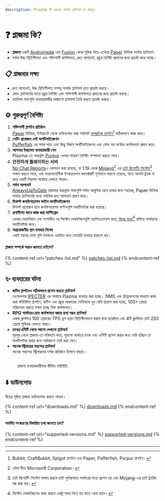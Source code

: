 ```yaml
---
description: Plazma কী ধরনের সার্ভার প্ল্যাটফর্ম তা জানুন।
---
```


# ❓ প্লাজমা কি?

- **প্লাজমা** একটি [Andromeda](https://github.com/EarendelArchived/Andromeda) এবং [Fusion](https://github.com/RuinedTechnologyUnify/Fusion) থেকে সুবিধা নিয়ে এসেছে [Paper](https://github.com/PaperMC/Paper) ভিত্তিক সার্ভার প্ল্যাটফর্ম।
- সর্বদা উচ্চ স্থিতিশীলতা এবং শক্তিশালী কার্যক্ষমতা, দ্রুত আপডেট, প্রচুর বৈশিষ্ট্য প্রদানের জন্য প্রচেষ্টা করে যাচ্ছে।

## 📋 প্লাজমার লক্ষ্য <a href="#id-1" id="id-1"></a>

- দ্রুত আপডেট, উচ্চ স্থিতিশীলতা সম্পন্ন সার্ভার প্ল্যাটফর্ম হতে প্রচেষ্টা করছে।
- মোড প্ল্যাটফর্মের মতো প্রচুর বৈশিষ্ট্য এবং শক্তিশালী কার্যক্ষমতা প্রদানের জন্য প্রচেষ্টা করছে।
- ভ্যানিলা প্যাচগুলি ব্যবহারকারীর সাজানো প্ল্যাটফর্ম তৈরি করতে প্রচেষ্টা করছে।

## ⚙️ গুরুত্বপূর্ণ বৈশিষ্ট্য <a href="#id-2" id="id-2"></a>

1. **শক্তিশালী প্লাগইন প্রতিষ্ঠান**\
   [Paper](https://github.com/PaperMC/Paper) ভিত্তিক, ইন্টারনেট থেকে ডাউনলোড করা সর্বমোট [সাম্প্রতিক প্লাগইন](#user-content-fn-1)[^1] সঠিকভাবে কাজ করে।
2. **সেটিং প্রয়োজন নেই অপটিমাইজেশন**\
   [Pufferfish](https://github.com/pufferfish-gg/Pufferfish) এর সমস্ত প্যাচ এবং কিছু নিজস্ব অপটিমাইজেশন এবং মোড সহ সর্বোচ্চ কার্যক্ষমতা প্রদান করে।
3. **আপনার ইচ্ছামত ব্যবহারকারী গেম**\
   Plazma-তে অন্তর্ভুক্ত [Purpur](https://github.com/PurpurMC/Purpur) খেলার সাধারণ বৈশিষ্ট্য সম্পাদনা করতে পারে।
4. **안전하게 플레이하는 서버**\
   [No Chat Reports](https://github.com/Aizistral-Studios/No-Chat-Reports)এ যোগদান করা হয়েছে, যা 1.19 থেকে [Mojang](#user-content-fn-2)[^2] এর [চ্যাট রিপোর্টিং সিস্টেম](#user-content-fn-3)[^3] অক্ষম করতে পারে, এবং ডায়াগনোস্টিক ইনফরমেশন কালেক্টরটি পূর্ণভাবে সরানো হয়েছে, যাতে আপনি ট্র্যাক না করে একটি নিরাপদ সার্ভারে খেলতে পারেন।
5. **সর্বদা আপডেট**\
   [AlwaysUpToDate](https://github.com/PlazmaMC/AlwaysUpToDate) প্লাজমার অন্তর্ভুক্ত প্যাচগুলি সর্বদা আধুনিক রেখে রাখার জন্য সহায়ক, Paper ভিত্তিক সার্ভার প্ল্যাটফর্মের মধ্যে সর্বাধিক দ্রুত আপডেট প্রদান করে।
6. **ডিফল্ট কনফিগারেশন ফাইল অপটিমাইজেশন**\
   ডিফল্ট প্রয়োজন হলে কনফিগারেশন ফাইলগুলি অপটিমাইজ করা হয়েছে।
7. **প্রণালীগত ভাবে কাজ করা মাল্টিথ্রেড**\
   খেলার মেকানিজম এবং সম্পর্কিত নয় সিস্টেম মেকানিজমগুলি অ্যাসিংক্রোনাস করে, [বিলম্ব সময়](#user-content-fn-4)[^4] কমিয়ে সার্ভারকে অপটিমাইজ করে।
8. **অপ্রয়োজনীয় স্থান ব্যবহার নিষেধ**\
   একই মানের ডেটা গুলি সমস্তকে একত্রিত করে মেমোরি ব্যবহার হারানো হয়।

#### প্লাজমা সম্পর্কে আরও জানতে চাইলে? <a href="#etc-1" id="etc-1"></a>

{% content-ref url="patches-list.md" %}
[patches-list.md](patches-list.md)
{% endcontent-ref %}

## ✨ ব্যবহারের ঘটনা <a href="#id-3" id="id-3"></a>

- **জটিল প্লাগইনও সঠিকভাবে প্রসেস করতে প্ল্যাটফর্ম**\
  ডেভেলপার [IPECTER](https://github.com/IPECTER) এর সার্ভারে Plazma ব্যবহার করা হচ্ছে। NMS এবং রিফ্লেকশনের মাধ্যমে কাজ করা স্বনিবিদিত প্লাগইন, জটিল এবং প্রচুর আকারের ডেটাপ্যাক খুব বেশি প্রয়োগ করা হচ্ছে, 100+ প্লেয়ার পরিচালনা করতে সক্ষম হচ্ছে বিনা কার্যক্ষমতা।
- **RPG সার্ভারেও দ্রুত কার্যক্ষমতা বজায় রাখা সম্ভব প্ল্যাটফর্ম**\
  একক ক্লাস্টারে 100 প্লেয়ারের TPS ড্রপ ছাড়া স্থিতিশীলভাবে বজায় রাখা হয়েছিল এবং 4টি ক্লাস্টারে মোট 250 প্লেয়ার সুবিধায় খেলতে পারত।
- **চাংক/এন্টিটি থেকে আলো দেখানো প্ল্যাটফর্ম**\
  পুরপুর থেকে প্লাজমা-তে পরিবর্তন করে, পুরানো সার্ভারে চাংক এবং এন্টিটি প্রসেস করার জন্য দেরি হচ্ছিল তা অপটিমাইজ করার জন্য অধিকাংশ দেরি করা যেত।
- **অনেক স্ট্রিমারের পছন্দের প্ল্যাটফর্ম**\
  অনেক পছন্দের স্ট্রিমারদের দর্শক প্রতিষ্ঠান হিসাবে বাছায়।

<figure>
   <img src="https://badge.plazmamc.org/internal/bstats" alt="">
   
   <figcaption><p>প্লাজমা ব্যবহারকারীদের জীবিত পরিস্থিতি</p></figcaption>
</figure>

## ⬇️ ডাউনলোড

নীচের পৃষ্ঠায় প্লাজমা ডাউনলোড করতে পারেন।

{% content-ref url="downloads.md" %}
[downloads.md](downloads.md)
{% endcontent-ref %}

#### সমর্থিত সংস্করণের বিস্তারিত তথ্য জানতে চান?

{% content-ref url="supported-versions.md" %}
[supported-versions.md](supported-versions.md)
{% endcontent-ref %}

***

[^1]: Bukkit, CraftBukkit, Spigot প্লাগইন এবং Paper, Pufferfish, Purpur প্লাগইন।

[^2]: এটার নীচে Microsoft Corporation।

[^3]: চ্যাট রিপোর্টিং সিস্টেম অক্ষম করলে চ্যাট পূর্নাঙ্কভাবে সার্ভারের মধ্যে প্রসেস হয় এবং Mojang-এর চ্যাট ট্র্যাকিং বন্ধ করা যায়।

[^4]: সিস্টেম মেকানিজমের কাজ করতে একটু সময় নিতে হয় যাতে খেলা থামে।

